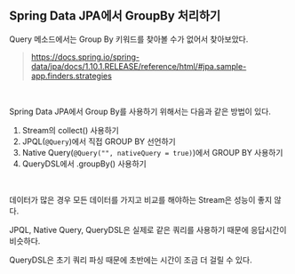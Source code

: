 ## Spring Data JPA에서 GroupBy 처리하기

Query 메소드에서는 Group By 키워드를 찾아볼 수가 없어서 찾아보았다.

> https://docs.spring.io/spring-data/jpa/docs/1.10.1.RELEASE/reference/html/#jpa.sample-app.finders.strategies

<br>

Spring Data JPA에서 Group By를 사용하기 위해서는 다음과 같은 방법이 있다.

1. Stream의 collect() 사용하기
2. JPQL(`@Query`)에서 직접 GROUP BY 선언하기
3. Native Query(`@Query("", nativeQuery = true)`)에서 GROUP BY 사용하기
4. QueryDSL에서 .groupBy() 사용하기

<br>

데이터가 많은 경우 모든 데이터를 가지고 비교를 해야하는 Stream은 성능이 좋지 않다.

 JPQL, Native Query, QueryDSL은 실제로 같은 쿼리를 사용하기 때문에 응답시간이 비슷하다.

QueryDSL은 초기 쿼리 파싱 때문에 초반에는 시간이 조금 더 걸릴 수 있다.



